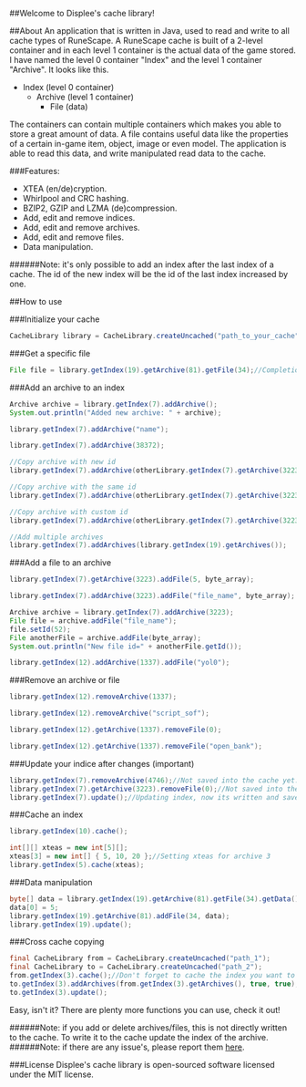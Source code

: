
##Welcome to Displee's cache library!

##About
An application that is written in Java, used to read and write to all cache types of RuneScape.
A RuneScape cache is built of a 2-level container and in each level 1 container is the actual data of the game stored.
I have named the level 0 container "Index" and the level 1 container "Archive". It looks like this.
- Index (level 0 container)
	- Archive (level 1 container)
		- File (data)

The containers can contain multiple containers which makes you able to store a great amount of data.
A file contains useful data like the properties of a certain in-game item, object, image or even model.
The application is able to read this data, and write manipulated read data to the cache.

###Features:
- XTEA (en/de)cryption.
- Whirlpool and CRC hashing.
- BZIP2, GZIP and LZMA (de)compression.
- Add, edit and remove indices.
- Add, edit and remove archives.
- Add, edit and remove files.
- Data manipulation.

######Note: it's only possible to add an index after the last index of a cache. The id of the new index will be the id of the last index increased by one.

##How to use

###Initialize your cache
```Java
CacheLibrary library = CacheLibrary.createUncached("path_to_your_cache");
```
###Get a specific file
```Java
File file = library.getIndex(19).getArchive(81).getFile(34);//Completionist cape
```
###Add an archive to an index
```Java
Archive archive = library.getIndex(7).addArchive();
System.out.println("Added new archive: " + archive);
```
```Java
library.getIndex(7).addArchive("name");
```
```Java
library.getIndex(7).addArchive(38372);
```
```Java
//Copy archive with new id
library.getIndex(7).addArchive(otherLibrary.getIndex(7).getArchive(3223).copy(), true);

//Copy archive with the same id
library.getIndex(7).addArchive(otherLibrary.getIndex(7).getArchive(3223).copy(), true, true);

//Copy archive with custom id
library.getIndex(7).addArchive(otherLibrary.getIndex(7).getArchive(3223).copy(), true, true, customId);
```
```Java
//Add multiple archives
library.getIndex(7).addArchives(library.getIndex(19).getArchives());
```
###Add a file to an archive
```Java
library.getIndex(7).getArchive(3223).addFile(5, byte_array);
```
```Java
library.getIndex(7).addArchive(3223).addFile("file_name", byte_array);
```
```Java
Archive archive = library.getIndex(7).addArchive(3223);
File file = archive.addFile("file_name");
file.setId(52);
File anotherFile = archive.addFile(byte_array);
System.out.println("New file id=" + anotherFile.getId());
```
```Java
library.getIndex(12).addArchive(1337).addFile("yol0");
```
###Remove an archive or file
```Java
library.getIndex(12).removeArchive(1337);
```
```Java
library.getIndex(12).removeArchive("script_sof");
```
```Java
library.getIndex(12).getArchive(1337).removeFile(0);
```
```Java
library.getIndex(12).getArchive(1337).removeFile("open_bank");
```
###Update your indice after changes (important)
```Java
library.getIndex(7).removeArchive(4746);//Not saved into the cache yet.
library.getIndex(7).getArchive(3223).removeFile(0);//Not saved into the cache yet.
library.getIndex(7).update();//Updating index, now its written and saved into the cache.
```
###Cache an index
```Java
library.getIndex(10).cache();
```
```Java
int[][] xteas = new int[5][];
xteas[3] = new int[] { 5, 10, 20 };//Setting xteas for archive 3
library.getIndex(5).cache(xteas);
```
###Data manipulation
```Java
byte[] data = library.getIndex(19).getArchive(81).getFile(34).getData();
data[0] = 5;
library.getIndex(19).getArchive(81).addFile(34, data);
library.getIndex(19).update();
```
###Cross cache copying
```Java
final CacheLibrary from = CacheLibrary.createUncached("path_1");
final CacheLibrary to = CacheLibrary.createUncached("path_2");
from.getIndex(3).cache();//Don't forget to cache the index you want to copy from first!
to.getIndex(3).addArchives(from.getIndex(3).getArchives(), true, true);//Copy all interfaces
to.getIndex(3).update();
```

Easy, isn't it?
There are plenty more functions you can use, check it out!

######Note: if you add or delete archives/files, this is not directly written to the cache. To write it to the cache update the index of the archive.
######Note: if there are any issue's, please report them [here](https://github.com/Displee/RS2-Cache-Library/issues).


###License
Displee's cache library is open-sourced software licensed under the MIT license.
